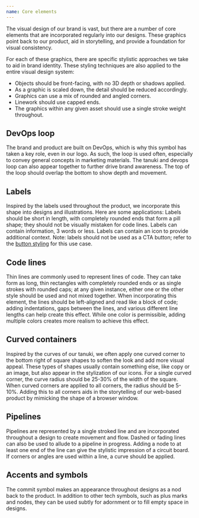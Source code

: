 ```yaml
---
name: Core elements
---
```


The visual design of our brand is vast, but there are a number of core elements that are incorporated regularly into our designs. These graphics point back to our product, aid in storytelling, and provide a foundation for visual consistency.

For each of these graphics, there are specific stylistic approaches we take to aid in brand identity. These styling techniques are also applied to the entire visual design system:

- Objects should be front-facing, with no 3D depth or shadows applied.
- As a graphic is scaled down, the detail should be reduced accordingly.
- Graphics can use a mix of rounded and angled corners.
- Linework should use capped ends.  
- The graphics within any given asset should use a single stroke weight throughout.

## DevOps loop

The brand and product are built on DevOps, which is why this symbol has taken a key role, even in our logo. As such, the loop is used often, especially to convey general concepts in marketing materials. The tanuki and devops loop can also appear together to further drive brand awareness. The top of the loop should overlap the bottom to show depth and movement.

<figure-img alt="Three visual examples of the devops loop" label="DevOps loop examples" src="/img/brand/core-devops.png"></figure-img>

## Labels

Inspired by the labels used throughout the product, we incorporate this shape into designs and illustrations.  Here are some applications:
Labels should be short in length, with completely rounded ends that form a pill shape; they should not be visually mistaken for code lines.
Labels can contain information, 3 words or less.
Labels can contain an icon to provide additional context.
Note: labels should not be used as a CTA button; refer to the [button styling](https://www.figma.com/design/nWIOpmuMp7RZXmfTj6ujAF/Slippers_foundations?node-id=79-0&t=XmEiaAIk4WOw18Hs-0) for this use case.

<figure-img alt="Three visual examples of label graphics" label="Label styling examples" src="/img/brand/core-labels.png"></figure-img>

## Code lines

Thin lines are commonly used to represent lines of code. They can take form as long, thin rectangles with completely rounded ends or as single strokes with rounded caps; at any given instance, either one or the other style should be used and not mixed together.
When incorporating this element, the lines should be left-aligned and read like a block of code; adding indentations, gaps between the lines, and various different line lengths can help create this effect. While one color is permissible, adding multiple colors creates more realism to achieve this effect.

<figure-img alt="Three visual examples of code lines" label="Code line styling examples" src="/img/brand/core-code.png"></figure-img>

## Curved containers

Inspired by the curves of our tanuki, we often apply one curved corner to the bottom right of square shapes to soften the look and add more visual appeal. These types of shapes usually contain something else, like copy or an image, but also appear in the stylization of our icons. For a single curved corner, the curve radius should be 25-30% of the width of the square.
When curved corners are applied to all corners, the radius should be 5-10%. Adding this to all corners aids in the storytelling of our web-based product by mimicking the shape of a browser window.  

<figure-img alt="Three visual examples using curved containers" label="Curved container examples" src="/img/brand/core-curved.png"></figure-img>

## Pipelines

Pipelines are represented by a single stroked line and are incorporated throughout a design to create movement and flow. Dashed or fading lines can also be used to allude to a pipeline in progress. Adding a node to at least one end of the line can give the stylistic impression of a circuit board. If corners or angles are used within a line, a curve should be applied.

<figure-img alt="Three visual examples using pipelines" label="Pipeline examples" src="/img/brand/core-pipelines.png"></figure-img>

## Accents and symbols

The commit symbol makes an appearance throughout designs as a nod back to the product. In addition to other tech symbols, such as plus marks and nodes, they can be used subtly for adornment or to fill empty space in designs.

<figure-img alt="Three visual examples using accents and symbols" label="Accent and symbols examples" src="/img/brand/core-accents.png"></figure-img>
